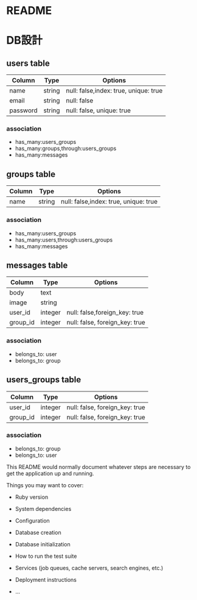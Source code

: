 # README


# DB設計

## users table

|Column|Type|Options|
|------|----|-------|
|name|string|null: false,index: true, unique: true|
|email|string|null: false|
|password|string|null: false, unique: true|

### association
* has_many:users_groups
* has_many:groups,through:users_groups
* has_many:messages


## groups table

|Column|Type|Options|
|------|----|-------|
|name|string|null: false,index: true, unique: true|

### association
* has_many:users_groups
* has_many:users,through:users_groups
* has_many:messages


## messages table

|Column|Type|Options|
|------|----|-------|
|body|text||
|image|string||
|user_id|integer|null: false,foreign_key: true|
|group_id|integer|null: false, foreign_key: true|

### association
* belongs_to: user
* belongs_to: group


## users_groups table

|Column|Type|Options|
|------|----|-------|
|user_id|integer|null: false, foreign_key: true|
|group_id|integer|null: false, foreign_key: true|

### association
* belongs_to: group
* belongs_to: user



This README would normally document whatever steps are necessary to get the
application up and running.

Things you may want to cover:

* Ruby version

* System dependencies

* Configuration

* Database creation

* Database initialization

* How to run the test suite

* Services (job queues, cache servers, search engines, etc.)

* Deployment instructions

* ...
